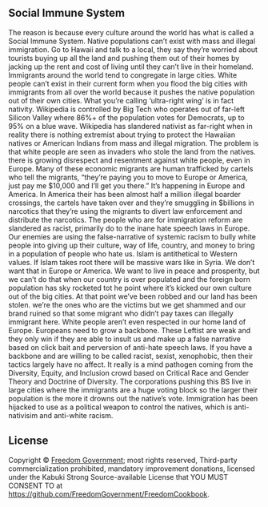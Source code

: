 ## Social Immune System

The reason is because every culture around the world has what is called a Social Immune System. Native populations can’t exist with mass and illegal immigration. Go to Hawaii and talk to a local, they say they’re worried about tourists buying up all the land and pushing them out of their homes by jacking up the rent and cost of living until they can’t live in their homeland. Immigrants around the world tend to congregate in large cities. White people can’t exist in their current form when you flood the big cities with immigrants from all over the world because it pushes the native population out of their own cities. What you’re calling ‘ultra-right wing’ is in fact nativity. Wikipedia is controlled by Big Tech who operates out of far-left Silicon Valley where 86%+ of the population votes for Democrats, up to 95% on a blue wave. Wikipedia has slandered nativist as far-right when in reality there is nothing extremist about trying to protect the Hawaiian natives or American Indians from mass and illegal migration. The problem is that white people are seen as invaders who stole the land from the natives. there is growing disrespect and resentment against white people, even in Europe. Many of these economic migrants are human trafficked by cartels who tell the migrants, “they’re paying you to move to Europe or America, just pay me $10,000 and I’ll get you there.” It’s happening in Europe and America. In America their has been almost half a million illegal boarder crossings, the cartels have taken over and they’re smuggling in $billions in narcotics that they’re using the migrants to divert law enforcement and distribute the narcotics. The people who are for immigration reform are slandered as racist, primarily do to the inane hate speech laws in Europe. Our enemies are using the false-narrative of systemic racism to bully white people into giving up their culture, way of life, country, and money to bring in a population of people who hate us. Islam is antithetical to Western values. If Islam takes root there will be massive wars like in Syria. We don’t want that in Europe or America. We want to live in peace and prosperity, but we can’t do that when our country is over populated and the foreign born population has sky rocketed tot he point where it’s kicked our own culture out of the big cities. At that point we’ve been robbed and our land has been stolen. we’re the ones who are the victims but we get shammed and our brand ruined so that some migrant who didn’t pay taxes can illegally immigrant here. White people aren’t even respected in our home land of Europe. Europeans need to grow a backbone. These Leftist are weak and they only win if they are able to insult us and make up a false narrative based on click bait and perversion of anti-hate speech laws. If you have a backbone and are willing to be called racist, sexist, xenophobic, then their tactics largely have no affect. It really is a mind pathogen coming from the Diversity, Equity, and Inclusion crowd based on Critical Race and Gender Theory and Doctrine of Diversity. The corporations pushing this BS live in large cities where the immigrants are a huge voting block so the larger their population is the more it drowns out the native’s vote. Immigration has been hijacked to use as a political weapon to control the natives, which is anti-nativisim and anti-white racism.

## License

Copyright © [Freedom Government](https://github.com/FreedomGovernment); most rights reserved, Third-party commercialization prohibited, mandatory improvement donations, licensed under the Kabuki Strong Source-available License that YOU MUST CONSENT TO at <https://github.com/FreedomGovernment/FreedomCookbook>.
